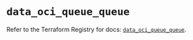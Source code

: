 # `data_oci_queue_queue`

Refer to the Terraform Registry for docs: [`data_oci_queue_queue`](https://registry.terraform.io/providers/hashicorp/oci/7.19.0/docs/data-sources/queue_queue).
